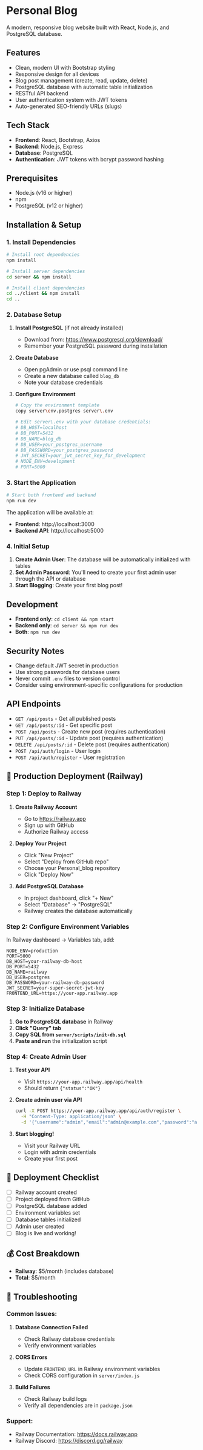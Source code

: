 # Personal Blog

A modern, responsive blog website built with React, Node.js, and PostgreSQL database.

## Features

- Clean, modern UI with Bootstrap styling
- Responsive design for all devices
- Blog post management (create, read, update, delete)
- PostgreSQL database with automatic table initialization
- RESTful API backend
- User authentication system with JWT tokens
- Auto-generated SEO-friendly URLs (slugs)

## Tech Stack

- **Frontend**: React, Bootstrap, Axios
- **Backend**: Node.js, Express
- **Database**: PostgreSQL
- **Authentication**: JWT tokens with bcrypt password hashing

## Prerequisites

- Node.js (v16 or higher)
- npm
- PostgreSQL (v12 or higher)

## Installation & Setup

### 1. Install Dependencies

```bash
# Install root dependencies
npm install

# Install server dependencies
cd server && npm install

# Install client dependencies
cd ../client && npm install
cd ..
```

### 2. Database Setup

1. **Install PostgreSQL** (if not already installed)
   - Download from: https://www.postgresql.org/download/
   - Remember your PostgreSQL password during installation

2. **Create Database**
   - Open pgAdmin or use psql command line
   - Create a new database called `blog_db`
   - Note your database credentials

3. **Configure Environment**
   ```bash
   # Copy the environment template
   copy server\env.postgres server\.env
   
   # Edit server\.env with your database credentials:
   # DB_HOST=localhost
   # DB_PORT=5432
   # DB_NAME=blog_db
   # DB_USER=your_postgres_username
   # DB_PASSWORD=your_postgres_password
   # JWT_SECRET=your_jwt_secret_key_for_development
   # NODE_ENV=development
   # PORT=5000
   ```

### 3. Start the Application

```bash
# Start both frontend and backend
npm run dev
```

The application will be available at:
- **Frontend**: http://localhost:3000
- **Backend API**: http://localhost:5000

### 4. Initial Setup

1. **Create Admin User**: The database will be automatically initialized with tables
2. **Set Admin Password**: You'll need to create your first admin user through the API or database
3. **Start Blogging**: Create your first blog post!

## Development

- **Frontend only**: `cd client && npm start`
- **Backend only**: `cd server && npm run dev`
- **Both**: `npm run dev`

## Security Notes

- Change default JWT secret in production
- Use strong passwords for database users
- Never commit `.env` files to version control
- Consider using environment-specific configurations for production

## API Endpoints

- `GET /api/posts` - Get all published posts
- `GET /api/posts/:id` - Get specific post
- `POST /api/posts` - Create new post (requires authentication)
- `PUT /api/posts/:id` - Update post (requires authentication)
- `DELETE /api/posts/:id` - Delete post (requires authentication)
- `POST /api/auth/login` - User login
- `POST /api/auth/register` - User registration

## 🚀 Production Deployment (Railway)

### Step 1: Deploy to Railway

1. **Create Railway Account**
   - Go to https://railway.app
   - Sign up with GitHub
   - Authorize Railway access

2. **Deploy Your Project**
   - Click "New Project"
   - Select "Deploy from GitHub repo"
   - Choose your Personal_blog repository
   - Click "Deploy Now"

3. **Add PostgreSQL Database**
   - In project dashboard, click "+ New"
   - Select "Database" → "PostgreSQL"
   - Railway creates the database automatically

### Step 2: Configure Environment Variables

In Railway dashboard → Variables tab, add:
```
NODE_ENV=production
PORT=5000
DB_HOST=your-railway-db-host
DB_PORT=5432
DB_NAME=railway
DB_USER=postgres
DB_PASSWORD=your-railway-db-password
JWT_SECRET=your-super-secret-jwt-key
FRONTEND_URL=https://your-app.railway.app
```

### Step 3: Initialize Database

1. **Go to PostgreSQL database** in Railway
2. **Click "Query" tab**
3. **Copy SQL from `server/scripts/init-db.sql`**
4. **Paste and run** the initialization script

### Step 4: Create Admin User

1. **Test your API**
   - Visit `https://your-app.railway.app/api/health`
   - Should return `{"status":"OK"}`

2. **Create admin user via API**
   ```bash
   curl -X POST https://your-app.railway.app/api/auth/register \
     -H "Content-Type: application/json" \
     -d '{"username":"admin","email":"admin@example.com","password":"admin123"}'
   ```

3. **Start blogging!**
   - Visit your Railway URL
   - Login with admin credentials
   - Create your first post

## 🎯 Deployment Checklist

- [ ] Railway account created
- [ ] Project deployed from GitHub
- [ ] PostgreSQL database added
- [ ] Environment variables set
- [ ] Database tables initialized
- [ ] Admin user created
- [ ] Blog is live and working!

## 💰 Cost Breakdown

- **Railway**: $5/month (includes database)
- **Total**: $5/month

## 🔧 Troubleshooting

### Common Issues:

1. **Database Connection Failed**
   - Check Railway database credentials
   - Verify environment variables

2. **CORS Errors**
   - Update `FRONTEND_URL` in Railway environment variables
   - Check CORS configuration in `server/index.js`

3. **Build Failures**
   - Check Railway build logs
   - Verify all dependencies are in `package.json`

### Support:
- Railway Documentation: https://docs.railway.app
- Railway Discord: https://discord.gg/railway
